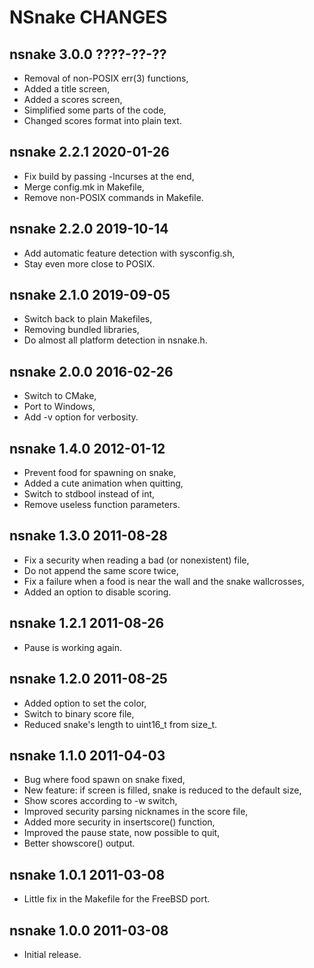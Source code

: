 NSnake CHANGES
==============

nsnake 3.0.0 ????-??-??
-----------------------

- Removal of non-POSIX err(3) functions,
- Added a title screen,
- Added a scores screen,
- Simplified some parts of the code,
- Changed scores format into plain text.

nsnake 2.2.1 2020-01-26
-----------------------

- Fix build by passing -lncurses at the end,
- Merge config.mk in Makefile,
- Remove non-POSIX commands in Makefile.

nsnake 2.2.0 2019-10-14
-----------------------

- Add automatic feature detection with sysconfig.sh,
- Stay even more close to POSIX.

nsnake 2.1.0 2019-09-05
-----------------------

- Switch back to plain Makefiles,
- Removing bundled libraries,
- Do almost all platform detection in nsnake.h.

nsnake 2.0.0 2016-02-26
-----------------------

- Switch to CMake,
- Port to Windows,
- Add -v option for verbosity.

nsnake 1.4.0 2012-01-12
-----------------------

- Prevent food for spawning on snake,
- Added a cute animation when quitting,
- Switch to stdbool instead of int,
- Remove useless function parameters.

nsnake 1.3.0 2011-08-28
-----------------------

- Fix a security when reading a bad (or nonexistent) file,
- Do not append the same score twice,
- Fix a failure when a food is near the wall and the snake wallcrosses,
- Added an option to disable scoring.

nsnake 1.2.1 2011-08-26
-----------------------

- Pause is working again.

nsnake 1.2.0 2011-08-25
-----------------------

- Added option to set the color,
- Switch to binary score file,
- Reduced snake's length to uint16\_t from size\_t.

nsnake 1.1.0 2011-04-03
-----------------------

- Bug where food spawn on snake fixed,
- New feature: if screen is filled, snake is reduced to the default size,
- Show scores according to -w switch,
- Improved security parsing nicknames in the score file,
- Added more security in insertscore() function,
- Improved the pause state, now possible to quit,
- Better showscore() output.

nsnake 1.0.1 2011-03-08
-----------------------

- Little fix in the Makefile for the FreeBSD port.

nsnake 1.0.0 2011-03-08
-----------------------

- Initial release.
